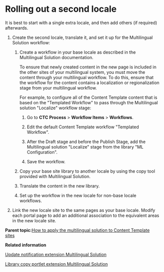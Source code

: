 # Rolling out a second locale 

It is best to start with a single extra locale, and then add others \(if required\) afterwards.

1.  Create the second locale, translate it, and set it up for the Multilingual Solution workflow:

    1.  Create a workflow in your base locale as described in the Multilingual Solution documentation.

        To ensure that newly created content in the new page is included in the other sites of your multilingual system, you must move the content through your multilingual workflow. To do this, ensure that the workflow for the content contains a localization or regionalization stage from your multilingual workflow.

        For example, to configure all of the Content Template content that is based on the "Templated Workflow" to pass through the Multilingual solution "Localize" workflow stage:

        1.  Go to **CTC Process** \> **Workflow Items** \> **Workflows**.

        2.  Edit the default Content Template workflow "Templated Workflow".

        3.  After the Draft stage and before the Publish Stage, add the Multilingual solution "Localize" stage from the library "ML Configuration".

        4.  Save the workflow.

    2.  Copy your base site library to another locale by using the copy tool provided with Multilingual Solution.

    3.  Translate the content in the new library.

    4.  Set up the workflow in the new locale for non-base locale workflows.

2.  Link the new locale site to the same pages as your base locale. Modify each portal page to add an additional association to the equivalent areas in the new locale site.


**Parent topic:**[How to apply the multilingual solution to Content Template sites ](../ctc/ctc_deploy_locale.md)

**Related information**  


[Update notification extension  Multilingual Solution](../wcm/wcm_mls_ext_update.md)

[Library copy portlet extension  Multilingual Solution](../wcm/wcm_mls_ext_library.md)

